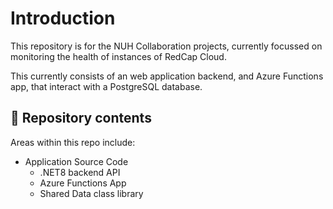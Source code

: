 # Introduction

This repository is for the NUH Collaboration projects, currently focussed on monitoring the health of instances of RedCap Cloud.

This currently consists of an web application backend, and Azure Functions app, that interact with a PostgreSQL database.

## 📁 Repository contents

Areas within this repo include:

- Application Source Code
  - .NET8 backend API
  - Azure Functions App
  - Shared Data class library
